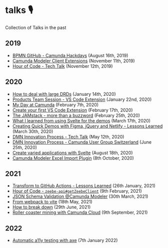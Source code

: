 # talks 🎙️
Collection of Talks in the past 


## 2019
* [BPMN GitHub - Camunda Hackdays](https://speakerdeck.com/pinussilvestrus/bpmn-github-plugin) (August 16th, 2019)
* [Camunda Modeler Client Extensions](https://speakerdeck.com/pinussilvestrus/camunda-modeler-client-extensions) (November 11th, 2019)
* [Hour of Code - Tech Talk](https://speakerdeck.com/pinussilvestrus/the-hour-of-code) (November 12th, 2019)

## 2020
* [How to deal with large DRDs](https://speakerdeck.com/pinussilvestrus/how-to-deal-with-large-drds) (January 14th, 2020)
* [Products Team Session - VS Code Extension](https://speakerdeck.com/pinussilvestrus/products-team-session-vs-code-extension) (January 22nd, 2020)
* [My Day at Camunda](https://speakerdeck.com/pinussilvestrus/my-day-at-camunda) (February 7th, 2020)
* [Create your first VS Code Extension](https://speakerdeck.com/pinussilvestrus/create-your-first-vs-code-extension) (February 17th, 2020)
* [The JAMstack - more  than a buzzword](https://speakerdeck.com/pinussilvestrus/the-jamstack-more-than-a-buzzword) (February 25th, 2020)
* [What I learned from using Svelte for the demos](https://speakerdeck.com/pinussilvestrus/what-i-learned-from-using-svelte-for-the-demos) (March 17th, 2020)
* [Creating Quick Demos with Figma, jQuery and Netlify - Lessons Learned](https://speakerdeck.com/pinussilvestrus/creating-quick-demos) (March 30th, 2020)
* [DMN Innovation Process - Tech Talk](https://speakerdeck.com/pinussilvestrus/tech-talk-dmn-innovation-process) (May 12th, 2020)
* [DMN Innovation Process - Camunda User Group Switzerland](https://www.youtube.com/watch?v=YCIm07D88ps&feature=youtu.be) (June 25th, 2020)
* [Create varied applications with Svelte](https://speakerdeck.com/pinussilvestrus/tech-talk-create-varied-applications-with-svelte) (August 18th, 2020)
* [Camunda Modeler Excel Import Plugin](https://speakerdeck.com/pinussilvestrus/camunda-modeler-excel-import-plugin) (8th October, 2020)

## 2021
* [Transform to GitHub Actions - Lessons Learned](https://speakerdeck.com/pinussilvestrus/transform-to-github-actions) (26th January, 2021)
* [Hour of Code - `zeebe-api#getZeebeClient`](https://cdn.statically.io/gh/pinussilvestrus/talks/master/talks/HourOfCode_getZeebeClient.html) (9th February, 2021)
* [JSON Schema Validation @Camunda Modeler](https://speakerdeck.com/pinussilvestrus/json-schema-validation-at-camunda-modeler) (30th March, 2021)
* [From webpack to vite](https://speakerdeck.com/pinussilvestrus/move-from-webpack-to-vite) (18th May, 2021)
* [How to break down](https://speakerdeck.com/pinussilvestrus/how-to-break-down) (29th June, 2021)
* [Roller coaster mining with Camunda Cloud](https://speakerdeck.com/pinussilvestrus/roller-coaster-mining-with-camunda-cloud) (9th September, 2021)

## 2022
* [Automatic a11y testing with axe](https://speakerdeck.com/pinussilvestrus/automatic-a11y-testing-with-axe) (7th January 2022)
